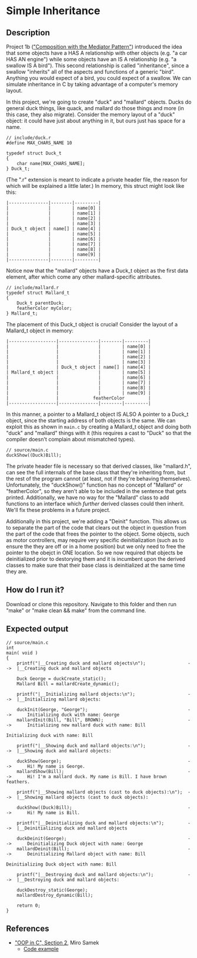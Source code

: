 # Simple Inheritance

## Description

Project 1b (["Composition with the Mediator Pattern"](https://github.com/nathancharlesjones/Comparison-of-OOP-techniques-in-C/tree/main/1b_Composition-with-the-Mediator-pattern)) introduced the idea that some objects have a HAS A relationship with other objects (e.g. "a car HAS AN engine") while some objects have an IS A relationship (e.g. "a swallow IS A bird"). This second relationship is called "inheritance", since a swallow "inherits" all of the aspects and functions of a generic "bird". Anything you would expect of a bird, you could expect of a swallow. We can simulate inheritance in C by taking advantage of a computer's memory layout.

In this project, we're going to create "duck" and "mallard" objects. Ducks do general duck things, like quack, and mallard do those things and more (in this case, they also migrate). Consider the memory layout of a "duck" object: it could have just about anything in it, but ours just has space for a name.

```
// include/duck.r
#define MAX_CHARS_NAME 10

typedef struct Duck_t
{
    char name[MAX_CHARS_NAME];
} Duck_t;
```

(The ".r" extension is meant to indicate a private header file, the reason for which will be explained a little later.) In memory, this struct might look like this:

```
|---------------|--------|---------|
|               |        | name[0] |
|               |        | name[1] |
|               |        | name[2] |
|               |        | name[3] |
| Duck_t object | name[] | name[4] |
|               |        | name[5] |
|               |        | name[6] |
|               |        | name[7] |
|               |        | name[8] |
|               |        | name[9] |
|---------------|--------|---------|
```

Notice now that the "mallard" objects have a Duck_t object as the first data element, after which come any other mallard-specific attributes.

```
// include/mallard.r
typedef struct Mallard_t
{
    Duck_t parentDuck;
    featherColor myColor;
} Mallard_t;
```

The placement of this Duck_t object is crucial! Consider the layout of a Mallard_t object in memory:

```
|------------------|---------------|--------|---------|
|                  |               |        | name[0] |
|                  |               |        | name[1] |
|                  |               |        | name[2] |
|                  |               |        | name[3] |
|                  | Duck_t object | name[] | name[4] |
| Mallard_t object |               |        | name[5] |
|                  |               |        | name[6] |
|                  |               |        | name[7] |
|                  |               |        | name[8] |
|                  |               |        | name[9] |
|                  |             featherColor         |
|------------------|---------------|--------|---------|
```

In this manner, a pointer to a Mallard_t object IS ALSO A pointer to a Duck_t object, since the starting address of both objects is the same. We can exploit this as shown in `main.c` by creating a Mallard_t object and doing both "duck" and "mallard" things with it (this requires a cast to "Duck" so that the compiler doesn't complain about mismatched types).

```
// source/main.c
duckShow((Duck)Bill);
```

The private header file is necessary so that derived classes, like "mallard.h", can see the full internals of the base class that they're inheriting from, but the rest of the program cannot (at least, not if they're behaving themselves). Unfortunately, the "duckShow()" function has no concept of "Mallard" or "featherColor", so they aren't able to be included in the sentence that gets printed. Additionally, we have no way for the "Mallard" class to add functions to an interface which _further_ derived classes could then inherit. We'll fix these problems in a future project.

Additionally in this project, we're adding a "Deinit" function. This allows us to separate the part of the code that clears out the object in question from the part of the code that frees the pointer to the object. Some objects, such as motor controllers, may require very specific deinitialization (such as to ensure the they are off or in a home position) but we only need to free the pointer to the obejct in ONE location. So we now required that objects be deinitialized prior to destorying them and it is incumbent upon the derived classes to make sure that their base class is deinitialized at the same time they are.

## How do I run it?

Download or clone this repository. Navigate to this folder and then run "make" or "make clean && make" from the command line.

## Expected output

```
// source/main.c
int
main( void )
{    
    printf("|__Creating duck and mallard objects\n");                -->  |__Creating duck and mallard objects
    
    Duck George = duckCreate_static();
    Mallard Bill = mallardCreate_dynamic();
    
    printf("|__Initializing mallard objects:\n");                    -->  |__Initializing mallard objects:

    duckInit(George, "George");                                      -->      Initializing duck with name: George
    mallardInit(Bill, "Bill", BROWN);                                -->      Initializing new mallard duck with name: Bill
                                                                              Initializing duck with name: Bill

    printf("|__Showing duck and mallard objects:\n");                -->  |__Showing duck and mallard objects:
    
    duckShow(George);                                                -->      Hi! My name is George.
    mallardShow(Bill);                                               -->      Hi! I'm a mallard duck. My name is Bill. I have brown feathers.
    
    printf("|__Showing mallard objects (cast to duck objects):\n");  -->  |__Showing mallard objects (cast to duck objects):
    
    duckShow((Duck)Bill);                                            -->      Hi! My name is Bill.

    printf("|__Deinitializing duck and mallard objects:\n");         -->  |__Deinitializing duck and mallard objects

    duckDeinit(George);                                              -->      Deinitializing Duck object with name: George
    mallardDeinit(Bill);                                             -->      Deinitializing Mallard object with name: Bill
                                                                              Deinitializing Duck object with name: Bill

    printf("|__Destroying duck and mallard objects:\n");             -->  |__Destroying duck and mallard objects:
    
    duckDestroy_static(George);
    mallardDestroy_dynamic(Bill);

    return 0;
}
```

## References
- ["OOP in C", Section 2](https://www.state-machine.com/doc/AN_OOP_in_C.pdf), Miro Samek
    - [Code example](https://github.com/QuantumLeaps/OOP-in-C/tree/master/inheritance)